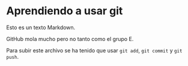 # Aprendiendo a usar git

Esto es un texto Markdown.

GitHub mola mucho pero no tanto como el grupo E.

Para subir este archivo se ha tenido que usar `git add`, `git commit` y `git push`.

